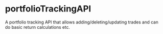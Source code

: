 # portfolioTrackingAPI
A portfolio tracking API that allows adding/deleting/updating trades and can do basic return calculations etc.
